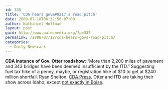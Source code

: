 ```yaml
---
id: 335
title: 'CDA hears gov&#8217;s road pitch'
date: 2008-07-18T06:32:56-07:00
author: Nathaniel Hoffman
layout: post
guid: http://www.paleomedia.org/?p=335
permalink: /2008/07/18/cda-hears-govs-road-pitch/
categories:
  - Daily Newsrack
---
```

**CDA instance of Gov. Otter roadshow**: &#8220;More than 2,200 miles of pavement and 343 bridges have been deemed insufficient by the ITD.&#8221; Suggesting fuel tax hike of a penny, maybe, or registration hike of $10 to get at $240 million shortfall. Ryan Shelton, [CDA Press](http://www.cdapress.com/articles/2008/07/17/news/news01.txt). Otter and ITD are taking their show across Idaho, except [not exactly in Boise](http://www.boiseweekly.com/gyrobase/Content?oid=oid%3A315567).